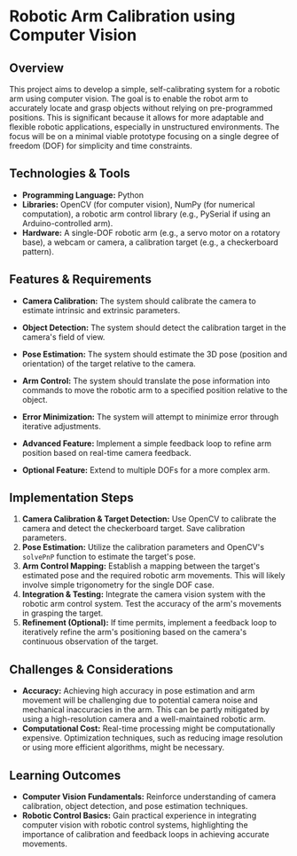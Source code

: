# Robotic Arm Calibration using Computer Vision

## Overview

This project aims to develop a simple, self-calibrating system for a robotic arm using computer vision.  The goal is to enable the robot arm to accurately locate and grasp objects without relying on pre-programmed positions. This is significant because it allows for more adaptable and flexible robotic applications, especially in unstructured environments. The focus will be on a minimal viable prototype focusing on a single degree of freedom (DOF) for simplicity and time constraints.

## Technologies & Tools

* **Programming Language:** Python
* **Libraries:** OpenCV (for computer vision), NumPy (for numerical computation), a robotic arm control library (e.g., PySerial if using an Arduino-controlled arm).
* **Hardware:** A single-DOF robotic arm (e.g., a servo motor on a rotatory base), a webcam or camera, a calibration target (e.g., a checkerboard pattern).

## Features & Requirements

- **Camera Calibration:** The system should calibrate the camera to estimate intrinsic and extrinsic parameters.
- **Object Detection:** The system should detect the calibration target in the camera's field of view.
- **Pose Estimation:**  The system should estimate the 3D pose (position and orientation) of the target relative to the camera.
- **Arm Control:** The system should translate the pose information into commands to move the robotic arm to a specified position relative to the object.
- **Error Minimization:** The system will attempt to minimize error through iterative adjustments.

- **Advanced Feature:** Implement a simple feedback loop to refine arm position based on real-time camera feedback.
- **Optional Feature:** Extend to multiple DOFs for a more complex arm.

## Implementation Steps

1. **Camera Calibration & Target Detection:** Use OpenCV to calibrate the camera and detect the checkerboard target.  Save calibration parameters.
2. **Pose Estimation:**  Utilize the calibration parameters and OpenCV's `solvePnP` function to estimate the target's pose.
3. **Arm Control Mapping:**  Establish a mapping between the target's estimated pose and the required robotic arm movements.  This will likely involve simple trigonometry for the single DOF case.
4. **Integration & Testing:** Integrate the camera vision system with the robotic arm control system. Test the accuracy of the arm's movements in grasping the target.
5. **Refinement (Optional):**  If time permits, implement a feedback loop to iteratively refine the arm's positioning based on the camera's continuous observation of the target.

## Challenges & Considerations

- **Accuracy:**  Achieving high accuracy in pose estimation and arm movement will be challenging due to potential camera noise and mechanical inaccuracies in the arm.  This can be partly mitigated by using a high-resolution camera and a well-maintained robotic arm.
- **Computational Cost:**  Real-time processing might be computationally expensive.  Optimization techniques, such as reducing image resolution or using more efficient algorithms, might be necessary.


## Learning Outcomes

- **Computer Vision Fundamentals:**  Reinforce understanding of camera calibration, object detection, and pose estimation techniques.
- **Robotic Control Basics:**  Gain practical experience in integrating computer vision with robotic control systems, highlighting the importance of calibration and feedback loops in achieving accurate movements.

